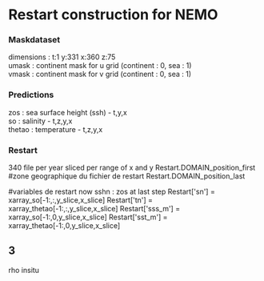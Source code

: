 # Restart construction for NEMO  

### Maskdataset  
  
dimensions :  t:1 y:331 x:360 z:75  
umask : continent mask for u grid (continent : 0, sea : 1)  
vmask : continent mask for v grid (continent : 0, sea : 1)  

### Predictions  
zos    : sea surface height (ssh) - t,y,x  
so     : salinity - t,z,y,x  
thetao : temperature - t,z,y,x  

### Restart

340 file per year sliced per range of x and y
Restart.DOMAIN_position_first  #zone geographique du fichier de restart
Restart.DOMAIN_position_last

#variables de restart now 
sshn : zos at last step
Restart['sn']    = xarray_so[-1:,:,y_slice,x_slice]
Restart['tn']    = xarray_thetao[-1:,:,y_slice,x_slice]
Restart['sss_m'] = xarray_so[-1:,0,y_slice,x_slice]
Restart['sst_m'] = xarray_thetao[-1:,0,y_slice,x_slice]



## 3 
rho insitu

